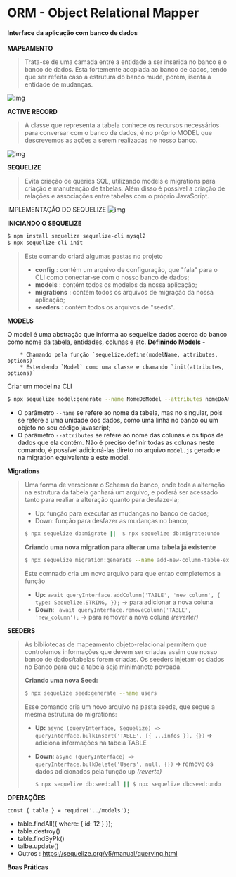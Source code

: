 # ORM - Object Relational Mapper

#### Interface da aplicação com banco de dados


**MAPEAMENTO**

> Trata-se de uma camada entre a entidade a ser inserida no banco e o banco de dados.
> Esta fortemente acoplada ao banco de dados, tendo que ser refeita caso a estrutura do banco mude, porém, isenta a entidade de mudanças.

![img](https://s3.us-east-2.amazonaws.com/assets.app.betrybe.com/back-end/orm/images/orm2-8d1609300f9fbef59db1a7504e79a4a4.png)

**ACTIVE RECORD**

> A classe que representa a tabela conhece os recursos necessários para conversar com o banco de dados, é no próprio MODEL que descrevemos as ações a serem realizadas no nosso banco.

![img](https://s3.us-east-2.amazonaws.com/assets.app.betrybe.com/back-end/orm/images/orm3-451b50c8ab241c54be41cbbe8a25fbac.png)


**SEQUELIZE**

> Evita criação de queries SQL, utilizando models e migrations para criação e manutenção de tabelas. Além disso é possivel a criação de relações e associações entre tabelas com o próprio JavaScript.

IMPLEMENTAÇÃO DO SEQUELIZE
![img](https://s3.us-east-2.amazonaws.com/assets.app.betrybe.com/back-end/orm/images/fluxogramaSequelize-922987611fca390154196bddcb51ee60.png)

**INICIANDO O SEQUELIZE**

```bash
$ npm install sequelize sequelize-cli mysql2
$ npx sequelize-cli init
```

> Este comando criará algumas pastas no projeto
>
> - **config** : contém um arquivo de configuração, que "fala" para o CLI como conectar-se com o nosso banco de dados;
> - **models** : contém todos os modelos da nossa aplicação;
> - **migrations** : contém todos os arquivos de migração da nossa aplicação;
> - **seeders** : contém todos os arquivos de "seeds".

**MODELS**

O model é uma abstração que informa ao sequelize dados acerca do banco como nome da tabela, entidades, colunas e etc.
	**Definindo Models** - 

		* Chamando pela função `sequelize.define(modelName, attributes, options)`
		* Estendendo `Model` como uma classe e chamando `init(attributes, options)`

Criar um model na CLI

```bash
$ npx sequelize model:generate --name NomeDoModel --attributes nomeDoAtributo:string
```

- O parâmetro `--name` se refere ao nome da tabela, mas no singular, pois se refere a uma unidade dos dados, como uma linha no banco ou um objeto no seu código javascript;
- O parâmetro `--attributes` se refere ao nome das colunas e os tipos de dados que ela contém. Não é preciso definir todas as colunas neste comando, é possível adicioná-las direto no arquivo `model.js` gerado e na migration equivalente a este model.



**Migrations**

>Uma forma de verscionar o Schema do banco, onde toda a alteração na estrutura da tabela ganhará um arquivo, e poderá ser acessado tanto para realiar a alteração quanto para desfaze-la;
>
>* Up: função para executar as mudanças no banco de dados;
>* Down: função para desfazer as mudanças no banco;
>
>```bash
> $ npx sequelize db:migrate ||  $ npx sequelize db:migrate:undo
>```
>
>**Criando uma nova migration para alterar uma tabela já existente**
>
>```bash
> $ npx sequelize migration:generate --name add-new-column-table-exists
>```
>
>Este comnado cria um novo arquivo para que entao completemos a função 
>
>* **Up:** `await queryInterface.addColumn('TABLE', 'new_column', {
>       type: Sequelize.STRING,
>     });`  ->  para adicionar a nova coluna
>* **Down**: ` await queryInterface.removeColumn('TABLE', 'new_column');` -> para remover a nova coluna *(reverter)*

**SEEDERS**

> As bibliotecas de mapeamento objeto-relacional permitem que controlemos informações que devem ser criadas assim que nosso banco de dados/tabelas forem criadas. Os seeders injetam os dados no Banco para que a tabela seja minimanete povoada.
>
> **Criando uma nova Seed:**
>
> ```bash
> $ npx sequelize seed:generate --name users
> ```
>
> Esse comando cria um novo arquivo na pasta seeds, que segue a mesma estrutura do migrations:
>
> * **Up:** `async (queryInterface, Sequelize) => queryInterface.bulkInsert('TABLE', [{ ...infos }], {})` => adiciona informações na tabela TABLE
>
> * **Down**: `async (queryInterface) => queryInterface.bulkDelete('Users', null, {})` => remove os dados adicionados pela função up *(reverte)*
>
>   ```bash
>   $ npx sequelize db:seed:all || $ npx sequelize db:seed:undo
>   ```

**OPERAÇÕES**

`const { table } = require('../models');`

* table.findAll({
  where: { id: 12 }
  });
* table.destroy()
* table.findByPk()
* talbe.update()
* Outros : https://sequelize.org/v5/manual/querying.html

**Boas Práticas**

